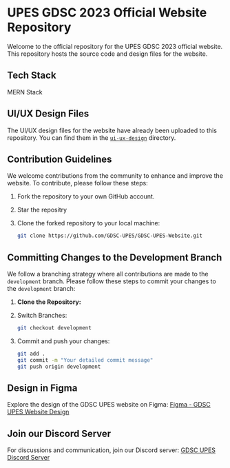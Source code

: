 # UPES GDSC 2023 Official Website Repository

Welcome to the official repository for the UPES GDSC 2023 official website. This repository hosts the source code and design files for the website.

## Tech Stack

MERN Stack

## UI/UX Design Files

The UI/UX design files for the website have already been uploaded to this repository. You can find them in the [`ui-ux-design`](./ui-ux-design) directory.

## Contribution Guidelines

We welcome contributions from the community to enhance and improve the website. To contribute, please follow these steps:

1. Fork the repository to your own GitHub account.

2. Star the repositry

3. Clone the forked repository to your local machine:
   ```bash
   git clone https://github.com/GDSC-UPES/GDSC-UPES-Website.git

## Committing Changes to the Development Branch

We follow a branching strategy where all contributions are made to the `development` branch. Please follow these steps to commit your changes to the `development` branch:

1. **Clone the Repository:**

2. Switch Branches:
   ```bash
   git checkout development
   
3. Commit and push your changes:
   ```bash
   git add .
   git commit -m "Your detailed commit message"
   git push origin development

## Design in Figma

Explore the design of the GDSC UPES website on Figma:
[Figma - GDSC UPES Website Design](https://www.figma.com/file/9fJtrEvFUEkbuVijMA9d31/GDSC-UPES-(Copy)?type=design&node-id=8-198&mode=design)

## Join our Discord Server

For discussions and communication, join our Discord server:
[GDSC UPES Discord Server](https://discord.gg/JEgKRvavWk)

